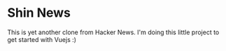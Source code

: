 # Shin News

This is yet another clone from Hacker News. I'm doing this little project to get started with Vuejs :)

